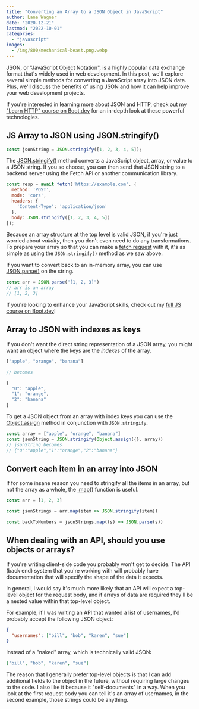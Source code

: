 ```yaml
---
title: "Converting an Array to a JSON Object in JavaScript"
author: Lane Wagner
date: "2020-12-21"
lastmod: "2022-10-01"
categories: 
  - "javascript"
images:
  - /img/800/mechanical-beast.png.webp
---
```


JSON, or "JavaScript Object Notation", is a highly popular data exchange format that's widely used in web development. In this post, we'll explore several simple methods for converting a JavaScript array into JSON data. Plus, we'll discuss the benefits of using JSON and how it can help improve your web development projects.

If you're interested in learning more about JSON and HTTP, check out my ["Learn HTTP" course on Boot.dev](https://boot.dev/learn/learn-http) for an in-depth look at these powerful technologies.

## JS Array to JSON using JSON.stringify()

```js
const jsonString = JSON.stringify([1, 2, 3, 4, 5]);
```

The [JSON.stringify()](https://developer.mozilla.org/en-US/docs/Web/JavaScript/Reference/Global_Objects/JSON/stringify) method converts a JavaScript object, array, or value to a JSON string. If you so choose, you can then send that JSON string to a backend server using the Fetch API or another communication library.

```js
const resp = await fetch('https://example.com', {
  method: 'POST',
  mode: 'cors',
  headers: {
    'Content-Type': 'application/json'
  },
  body: JSON.stringify([1, 2, 3, 4, 5])
});
```

Because an array structure at the top level is valid JSON, if you're just worried about *validity*, then you don't even need to do any transformations. To prepare your array so that you can make a [fetch request](https://developer.mozilla.org/en-US/docs/Web/API/Fetch_API/Using_Fetch) with it, it's as simple as using the `JSON.stringify()` method as we saw above.

If you want to convert back to an in-memory array, you can use [JSON.parse()](https://developer.mozilla.org/en-US/docs/Web/JavaScript/Reference/Global_Objects/JSON/parse) on the string.

```js
const arr = JSON.parse("[1, 2, 3]")
// arr is an array
// [1, 2, 3]
```

If you're looking to enhance your JavaScript skills, check out my [full JS course on Boot.dev](https://boot.dev/learn/learn-javascript)!

## Array to JSON with indexes as keys

If you don't want the direct string representation of a JSON array, you might want an object where the keys are the *indexes* of the array.

```js
["apple", "orange", "banana"]

// becomes

{
  "0": "apple",
  "1": "orange",
  "2": "banana"
}
```

To get a JSON object from an array with index keys you can use the [Object.assign](https://developer.mozilla.org/en-US/docs/Web/JavaScript/Reference/Global_Objects/Object/assign) method in conjunction with `JSON.stringify`.

```js
const array = ["apple", "orange", "banana"]
const jsonString = JSON.stringify(Object.assign({}, array))
// jsonString becomes
// {"0":"apple","1":"orange","2":"banana"} 
```

## Convert each item in an array into JSON

If for some insane reason you need to stringify all the items in an array, but not the array as a whole, the [.map()](/javascript/javascript-map-function/) function is useful.

```js
const arr = [1, 2, 3]

const jsonStrings = arr.map(item => JSON.stringify(item))

const backToNumbers = jsonStrings.map((s) => JSON.parse(s))
```

## When dealing with an API, should you use objects or arrays?

If you're writing client-side code you probably won't get to decide. The API (back end) system that you're working with will probably have documentation that will specify the shape of the data it expects.

In general, I would say it's much more likely that an API will expect a top-level object for the request body, and if arrays of data are required they'll be a nested value within that top-level object.

For example, if I was writing an API that wanted a list of usernames, I'd probably accept the following JSON object:

```json
{
  "usernames": ["bill", "bob", "karen", "sue"]
}
```

Instead of a "naked" array, which is technically valid JSON:

```json
["bill", "bob", "karen", "sue"]
```

The reason that I generally prefer top-level objects is that I can add additional fields to the object in the future, without requiring large changes to the code. I also like it because it "self-documents" in a way. When you look at the first request body you can tell it's an array of usernames, in the second example, those strings could be anything.
